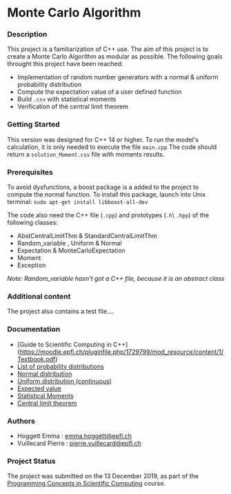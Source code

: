 # Monte Carlo Algorithm

### Description
This project is a familiarization of C++ use. The aim of this project is to create a Monte Carlo Algorithm as modular as possible. The following goals throught this project have been reached:
* Implementation of random number generators with a normal & uniform probability distribution
* Compute the expectation value of a user defined function
* Build `.csv` with statistical moments
* Verification of the central limit theorem

### Getting Started
This version was designed for C++ 14 or higher. To run the model's calculation, it is only needed to execute the file `main.cpp` The code should return a `solution_Moment.csv` file with moments results.

### Prerequisites
To avoid dysfunctions, a boost package is a added to the project to compute the normal function. To install this package, launch into Unix terminal: `sudo apt-get install libboost-all-dev` 

The code also need the C++ file (`.cpp`) and prototypes (`.h`\ `.hpp`) of the following classes:
* AbstCentralLimitThm & StandardCentralLimitThm
* Random_variable , Uniform & Normal 
* Expectation & MonteCarloExpectation
* Moment
* Exception


*Note: Random_variable hasn't got a C++ file, because it is an abstract class*


### Additional content
The project also contains a test file....

### Documentation
* [Guide to Scientific Computing in C++] (https://moodle.epfl.ch/pluginfile.php/1729799/mod_resource/content/1/Textbook.pdf)
* [List of probability distributions](https://en.wikipedia.org/wiki/List_of_probability_distributions)
* [Normal distribution](https://en.wikipedia.org/wiki/Normal_distribution)
* [Uniform distribution (continuous)](https://en.wikipedia.org/wiki/Uniform_distribution_(continuous))
* [Expected value](https://en.wikipedia.org/wiki/Expected_value)
* [Statistical Moments](http://geog.uoregon.edu/GeogR/topics/moments.pdf)
* [Central limit theorem](https://en.wikipedia.org/wiki/Central_limit_theorem)

### Authors
* Hoggett Emma : emma.hoggett@epfl.ch
* Vuillecard Pierre : pierre.vuillecard@epfl.ch


### Project Status
The project was submitted on the 13 December 2019, as part of the [Programming Concepts in Scientific Computing](https://edu.epfl.ch/coursebook/fr/programming-concepts-in-scientific-computing-MATH-458) course.
